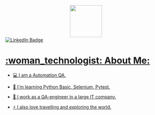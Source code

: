 <div id="header" align="center">
  <img src="https://media.giphy.com/media/cmCEsJZHYBPels360q/giphy.gif" width="100"/>
</div>

<div id="badges">
  <a href="your-linkedin-URL">
    <img src="https://img.shields.io/badge/LinkedIn-blue?style=for-the-badge&logo=linkedin&logoColor=white" alt="LinkedIn Badge"/>
</div>

<img src="https://komarev.com/ghpvc/?username=alinasafina22&style=flat-square&color=blue" alt=""/>
  
<h1>:woman_technologist: About Me:</h1>

- :computer: I am a Automation QA.

- :telescope: I'm learning Python Basic, Selenium, Pytest.

- :seedling: I work as a QA-engineer in a large IT company.

- :zap: I also love travelling and exploring the world.


